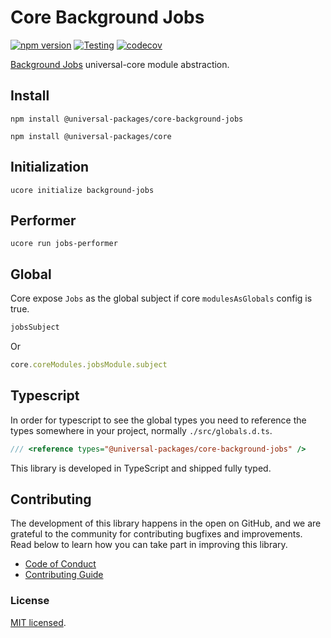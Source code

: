 # Core Background Jobs

[![npm version](https://badge.fury.io/js/@universal-packages%2Fcore-background-jobs.svg)](https://www.npmjs.com/package/@universal-packages/core-background-jobs)
[![Testing](https://github.com/universal-packages/universal-core-background-jobs/actions/workflows/testing.yml/badge.svg)](https://github.com/universal-packages/universal-core-background-jobs/actions/workflows/testing.yml)
[![codecov](https://codecov.io/gh/universal-packages/universal-core-background-jobs/branch/main/graph/badge.svg?token=CXPJSN8IGL)](https://codecov.io/gh/universal-packages/universal-core-background-jobs)

[Background Jobs](https://github.com/universal-packages/universal-background-jobs) universal-core module abstraction.

## Install

```shell
npm install @universal-packages/core-background-jobs

npm install @universal-packages/core
```

## Initialization

```shell
ucore initialize background-jobs
```

## Performer

```shell
ucore run jobs-performer
```

## Global

Core expose `Jobs` as the global subject if core `modulesAsGlobals` config is true.

```js
jobsSubject
```

Or

```js
core.coreModules.jobsModule.subject
```

## Typescript

In order for typescript to see the global types you need to reference the types somewhere in your project, normally `./src/globals.d.ts`.

```ts
/// <reference types="@universal-packages/core-background-jobs" />
```

This library is developed in TypeScript and shipped fully typed.

## Contributing

The development of this library happens in the open on GitHub, and we are grateful to the community for contributing bugfixes and improvements. Read below to learn how you can take part in improving this library.

- [Code of Conduct](./CODE_OF_CONDUCT.md)
- [Contributing Guide](./CONTRIBUTING.md)

### License

[MIT licensed](./LICENSE).

